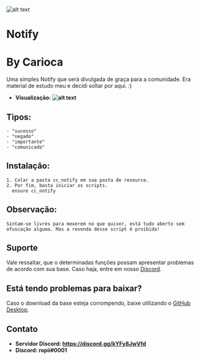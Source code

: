 ![alt text](https://i.imgur.com/i2CODhn.png)

# Notify
# By Carioca
Uma simples Notify que será divulgada de graça para a comunidade. Era material de estudo meu e decidi soltar por aqui. :)

- **Visualização: ![alt text](https://media.discordapp.net/attachments/776536471195877376/863461136300900352/unknown.png)**

## Tipos:
```
- "sucesso"
- "negado"
- "importante"
- "comunicado"
```

## Instalação:
```
1. Colar a pasta cc_notify em sua pasta de resource.
2. Por fim, basta iniciar os scripts.
  ensure cc_notify
```

## Observação:
```
Sintam-se livres para mexerem no que quiser, está tudo aberto sem ofuscação alguma. Mas a revenda desse script é proibida!
```

## Suporte
Vale ressaltar, que o determinadas funções possam apresentar problemas de acordo com sua base. Caso haja, entre em nosso [Discord](https://discord.gg/w6wK9MW4cW).

## Está tendo problemas para baixar?
Caso o download da base esteja corrompendo, baixe utilizando o [GitHub Desktop](https://desktop.github.com).

## Contato
- **Servidor Discord: https://discord.gg/kYFy8JwVfd**
- **Discord: ropii#0001**

